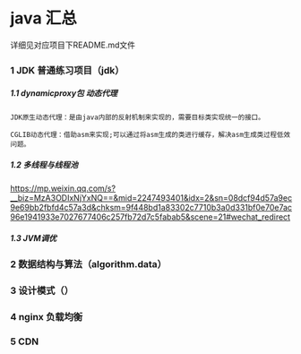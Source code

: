 # java 汇总

详细见对应项目下README.md文件

### 1 JDK 普通练习项目（jdk）

##### 1.1 dynamicproxy包 动态代理

    JDK原生动态代理：是由java内部的反射机制来实现的，需要目标类实现统一的接口。
    
    CGLIB动态代理：借助asm来实现;可以通过将asm生成的类进行缓存，解决asm生成类过程低效问题。


##### 1.2 多线程与线程池

https://mp.weixin.qq.com/s?__biz=MzA3ODIxNjYxNQ==&mid=2247493401&idx=2&sn=08dcf94d57a9ec9e69bb2fbfd4c57a3d&chksm=9f448bd1a83302c7710b3a0d331bf0e70e7ac96e1941933e7027677406c257fb72d7c5fabab5&scene=21#wechat_redirect

##### 1.3 JVM调优

### 2 数据结构与算法（algorithm.data）

### 3 设计模式（）

### 4 nginx 负载均衡

### 5 CDN





